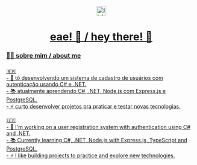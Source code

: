 ###

<div align="center">
  <a href="https://www.linkedin.com/in/vinaudpaulo-lemos-40160a305" target="_blank">
  <img src="https://img.shields.io/static/v1?message=LinkedIn&logo=linkedin&label=&color=0077B5&logoColor=white&labelColor=&style=for-the-badge" height="25" alt="linkedin logo"  />
</div>

###

###

<h1 align="center">eae! 👋 / hey there! 👋 </h1>

###

<h3 align="left">👨‍💻 sobre mim / about me</h3>

###

<p align="left">
  🇧🇷 <br>
  - 🔭 tô desenvolvendo um sistema de cadastro de usuários com autenticação usando C# e .NET.<br>
  - 📚 atualmente aprendendo C#, .NET, Node.js com Express.js e PostgreSQL.<br>
  - ⚡ curto desenvolver projetos pra praticar e testar novas tecnologias.<br>
</p>

<p align="left">
  🇺🇸 <br>
  - 🔭 I'm working on a user registration system with authentication using C# and .NET.<br>
  - 📚 Currently learning C#, .NET, Node.js with Express.js, TypeScript and PostgreSQL.<br>
  - ⚡ I like building projects to practice and explore new technologies.<br>
</p>

###
